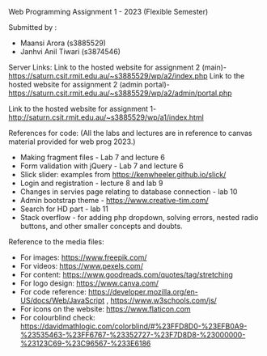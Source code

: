 Web Programming Assignment 1 - 2023 (Flexible Semester)

Submitted by : 
- Maansi Arora (s3885529)
- Janhvi Anil Tiwari (s3874546)

Server Links:
Link to the hosted website for assignment 2 (main)- https://saturn.csit.rmit.edu.au/~s3885529/wp/a2/index.php
Link to the hosted website for assignment 2 (admin portal)- https://saturn.csit.rmit.edu.au/~s3885529/wp/a2/admin/portal.php

Link to the hosted website for assignment 1- http://saturn.csit.rmit.edu.au/~s3885529/wp/a1/index.html


References for code:
(All the labs and lectures are in reference to canvas material provided for web prog 2023.)

- Making fragment files - Lab 7 and lecture 6
- Form validation with jQuery - Lab 7 and lecture 6
- Slick slider: examples from https://kenwheeler.github.io/slick/
- Login and registration - lecture 8 and lab 9
- Changes in servies page relating to database connection - lab 10
- Admin bootstrap theme - https://www.creative-tim.com/
- Search for HD part - lab 11
- Stack overflow -  for adding php dropdown, solving errors, nested radio buttons, and other smaller concepts and doubts.

Reference to the media files:
- For images: https://www.freepik.com/
- For videos: https://www.pexels.com/
- For content: https://www.goodreads.com/quotes/tag/stretching
- For logo design: https://www.canva.com/
- For code reference: https://developer.mozilla.org/en-US/docs/Web/JavaScript , 
                      https://www.w3schools.com/js/
- For icons on the website: https://www.flaticon.com                  
- For colourblind check: https://davidmathlogic.com/colorblind/#%23FFD8D0-%23EFB0A9-%23535463-%23FF6767-%23352727-%23F7D8D8-%23000000-%23123C69-%23C96567-%233E6186
